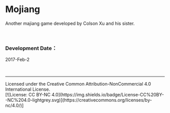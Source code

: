 # Mojiang
Another majiang game developed by Colson Xu and his sister.
</br>
</br>
</br>
### Development Date：
2017-Feb-2

</br>
<hr/>
Licensed under the Creative Common Attribution-NonCommercial 4.0 International License.
</br>
[![License: CC BY-NC 4.0](https://img.shields.io/badge/License-CC%20BY--NC%204.0-lightgrey.svg)](https://creativecommons.org/licenses/by-nc/4.0/)]
